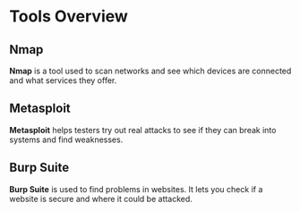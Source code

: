 # Tools Overview

## Nmap
**Nmap** is a tool used to scan networks and see which devices are connected and what services they offer.

## Metasploit
**Metasploit** helps testers try out real attacks to see if they can break into systems and find weaknesses.

## Burp Suite
**Burp Suite** is used to find problems in websites. It lets you check if a website is secure and where it could be attacked.
